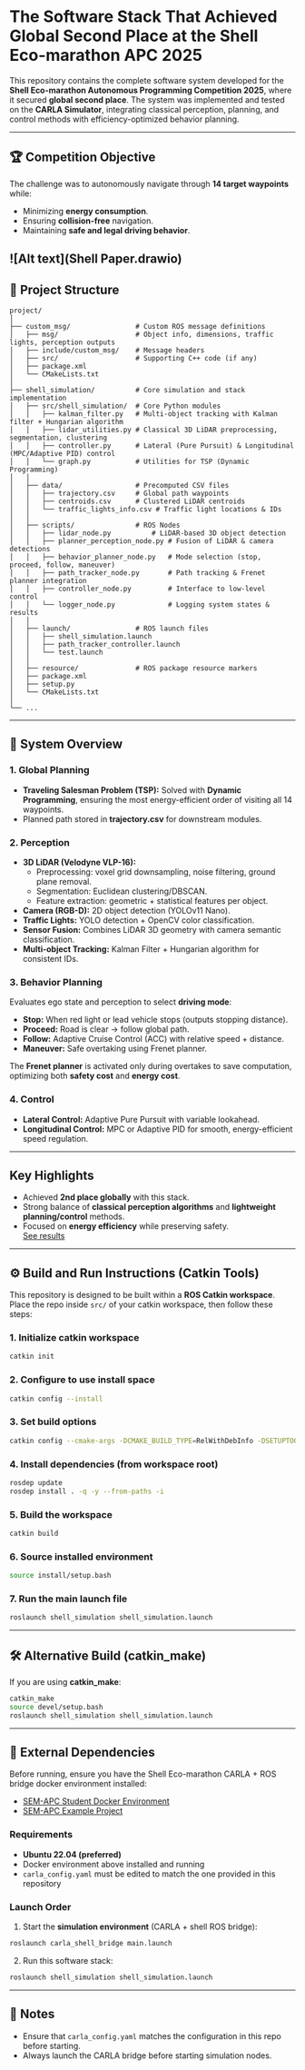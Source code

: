 # The Software Stack That Achieved Global Second Place at the Shell Eco-marathon APC 2025

This repository contains the complete software system developed for the **Shell Eco-marathon Autonomous Programming Competition 2025**, where it secured **global second place**. The system was implemented and tested on the **CARLA Simulator**, integrating classical perception, planning, and control methods with efficiency-optimized behavior planning.  

---

## 🏆 Competition Objective  
The challenge was to autonomously navigate through **14 target waypoints** while:  
- Minimizing **energy consumption**.  
- Ensuring **collision-free** navigation.  
- Maintaining **safe and legal driving behavior**.  

![Alt text](Shell Paper.drawio)
---

## 📂 Project Structure  

```
project/
│
├── custom_msg/                # Custom ROS message definitions
│   ├── msg/                   # Object info, dimensions, traffic lights, perception outputs
│   ├── include/custom_msg/    # Message headers
│   ├── src/                   # Supporting C++ code (if any)
│   ├── package.xml
│   └── CMakeLists.txt
│
├── shell_simulation/          # Core simulation and stack implementation
│   ├── src/shell_simulation/  # Core Python modules
│   │   ├── kalman_filter.py   # Multi-object tracking with Kalman filter + Hungarian algorithm
│   │   ├── lidar_utilities.py # Classical 3D LiDAR preprocessing, segmentation, clustering
│   │   ├── controller.py      # Lateral (Pure Pursuit) & Longitudinal (MPC/Adaptive PID) control
│   │   └── graph.py           # Utilities for TSP (Dynamic Programming)
│   │
│   ├── data/                  # Precomputed CSV files
│   │   ├── trajectory.csv     # Global path waypoints
│   │   ├── centroids.csv      # Clustered LiDAR centroids
│   │   └── traffic_lights_info.csv # Traffic light locations & IDs
│   │
│   ├── scripts/               # ROS Nodes
│   │   ├── lidar_node.py          # LiDAR-based 3D object detection
│   │   ├── planner_perception_node.py # Fusion of LiDAR & camera detections
│   │   ├── behavior_planner_node.py   # Mode selection (stop, proceed, follow, maneuver)
│   │   ├── path_tracker_node.py       # Path tracking & Frenet planner integration
│   │   ├── controller_node.py         # Interface to low-level control
│   │   └── logger_node.py             # Logging system states & results
│   │
│   ├── launch/                # ROS launch files
│   │   ├── shell_simulation.launch
│   │   ├── path_tracker_controller.launch
│   │   └── test.launch
│   │
│   ├── resource/              # ROS package resource markers
│   ├── package.xml
│   ├── setup.py
│   └── CMakeLists.txt
│
└── ...
```

---

## 🔑 System Overview  

### 1. Global Planning  
- **Traveling Salesman Problem (TSP):** Solved with **Dynamic Programming**, ensuring the most energy-efficient order of visiting all 14 waypoints.  
- Planned path stored in **trajectory.csv** for downstream modules.  

### 2. Perception  
- **3D LiDAR (Velodyne VLP-16):**  
  - Preprocessing: voxel grid downsampling, noise filtering, ground plane removal.  
  - Segmentation: Euclidean clustering/DBSCAN.  
  - Feature extraction: geometric + statistical features per object.  
- **Camera (RGB-D):** 2D object detection (YOLOv11 Nano).  
- **Traffic Lights:** YOLO detection + OpenCV color classification.  
- **Sensor Fusion:** Combines LiDAR 3D geometry with camera semantic classification.  
- **Multi-object Tracking:** Kalman Filter + Hungarian algorithm for consistent IDs.  

### 3. Behavior Planning  
Evaluates ego state and perception to select **driving mode**:  
- **Stop:** When red light or lead vehicle stops (outputs stopping distance).  
- **Proceed:** Road is clear → follow global path.  
- **Follow:** Adaptive Cruise Control (ACC) with relative speed + distance.  
- **Maneuver:** Safe overtaking using Frenet planner.  

The **Frenet planner** is activated only during overtakes to save computation, optimizing both **safety cost** and **energy cost**.  

### 4. Control  
- **Lateral Control:** Adaptive Pure Pursuit with variable lookahead.  
- **Longitudinal Control:** MPC or Adaptive PID for smooth, energy-efficient speed regulation.  

---

##  Key Highlights  
- Achieved **2nd place globally** with this stack.  
- Strong balance of **classical perception algorithms** and **lightweight planning/control** methods.  
- Focused on **energy efficiency** while preserving safety.  
[See results](https://www.shellecomarathon.com/2025-programme/autonomous-programming-competition.html)

---

## ⚙️ Build and Run Instructions (Catkin Tools)  

This repository is designed to be built within a **ROS Catkin workspace**. Place the repo inside `src/` of your catkin workspace, then follow these steps:  

### 1. Initialize catkin workspace  
```bash
catkin init
```

### 2. Configure to use install space  
```bash
catkin config --install
```

### 3. Set build options  
```bash
catkin config --cmake-args -DCMAKE_BUILD_TYPE=RelWithDebInfo -DSETUPTOOLS_DEB_LAYOUT=OFF
```

### 4. Install dependencies (from workspace root)  
```bash
rosdep update
rosdep install . -q -y --from-paths -i
```

### 5. Build the workspace  
```bash
catkin build
```

### 6. Source installed environment  
```bash
source install/setup.bash
```

### 7. Run the main launch file  
```bash
roslaunch shell_simulation shell_simulation.launch
```

---

## 🛠 Alternative Build (catkin_make)  

If you are using **catkin_make**:  

```bash
catkin_make
source devel/setup.bash
roslaunch shell_simulation shell_simulation.launch
```

---

## 🔗 External Dependencies  

Before running, ensure you have the Shell Eco-marathon CARLA + ROS bridge docker environment installed:  

- [SEM-APC Student Docker Environment](https://github.com/swri-robotics/sem-apc-student-docker-environment)  
- [SEM-APC Example Project](https://github.com/swri-robotics/sem-apc-example-project)  

### Requirements  
- **Ubuntu 22.04 (preferred)**  
- Docker environment above installed and running  
- `carla_config.yaml` must be edited to match the one provided in this repository  

### Launch Order  
1. Start the **simulation environment** (CARLA + shell ROS bridge):  
```bash
roslaunch carla_shell_bridge main.launch
```  

2. Run this software stack:  
```bash
roslaunch shell_simulation shell_simulation.launch
```  

---

## 📌 Notes  
- Ensure that `carla_config.yaml` matches the configuration in this repo before starting.  
- Always launch the CARLA bridge before starting simulation nodes.  
